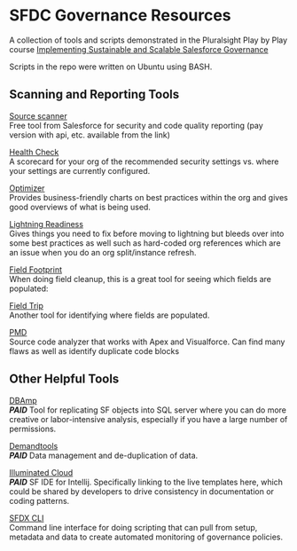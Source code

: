 # SFDC Governance Resources
A collection of tools and scripts demonstrated in the Pluralsight Play by Play course [Implementing Sustainable and Scalable Salesforce Governance](http://www.pluralsight.com/courses/play-by-play-implementing-sustainable-scalable-salesforce-governance)  

Scripts in the repo were written on Ubuntu using BASH.  

## Scanning and Reporting Tools
[Source scanner](https://security.secure.force.com/security/tools/forcecom/scanner)  
Free tool from Salesforce for security and code quality reporting (pay version with api, etc. available from the link)

[Health Check](https://login.salesforce.com/_ui/security/dashboard/aura/SecurityDashboardAuraContainer?retURL=%2Fui%2F)  
A scorecard for your org of the recommended security settings vs. where your settings are currently configured.

[Optimizer](https://login.salesforce.com/ui/setup/optimizer/OptimizerSetupPage?setupid=SalesforceOptimizer&retURL=%2Fui%2Fsetup%2FSetup%3Fsetupid%3DMonitoring)  
Provides business-friendly charts on best practices within the org and gives good overviews of what is being used.

[Lightning Readiness](https://login.salesforce.com/ui/setup/lightning/Enable)  
Gives things you need to fix before moving to lightning but bleeds over into some best practices as well such as hard-coded org references which are an issue when you do an org split/instance refresh.

[Field Footprint](https://appexchange.salesforce.com/listingDetail?listingId=a0N3A00000EShrRUAT)  
When doing field cleanup, this is a great tool for seeing which fields are populated:

[Field Trip](https://appexchange.salesforce.com/appxListingDetail?listingId=a0N30000003HSXEEA4)  
Another tool for identifying where fields are populated. 

[PMD](https://github.com/pmd/pmd)  
Source code analyzer that works with Apex and Visualforce. Can find many flaws as well as identify duplicate code blocks

## Other Helpful Tools
[DBAmp](http://www.forceamp.com/)  
***PAID*** Tool for replicating SF objects into SQL server where you can do more creative or labor-intensive analysis, especially if you have a large number of permissions.

[Demandtools](https://www.validity.com/product-demand/)  
***PAID*** Data management and de-duplication of data.

[Illuminated Cloud](http://www.illuminatedcloud.com/home/completion/livetemplates)  
***PAID*** SF IDE for Intellij.  Specifically linking to the live templates here, which could be shared by developers to drive consistency in documentation or coding patterns.

[SFDX CLI](https://developer.salesforce.com/tools/sfdxcli)  
Command line interface for doing scripting that can pull from setup, metadata and data to create automated monitoring of governance policies.
